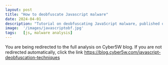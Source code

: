 ```yaml
---
layout: post
title: "How to deobfuscate Javascript malware"
date: 2024-04-01
description: "Tutorial on deobfuscating JavaScript malware, published on the Cyber5W blog."
image:  '/images/javascriptobf.jpg'
tags:   [js, malware analysis]
---
```

<html>
  <head>
    <meta http-equiv="refresh" content="3; url=https://blog.cyber5w.com/javascript-deobfuscation-techniques">
  </head>
  <body>
    <p>You are being redirected to the full analysis on Cyber5W blog. If you are not redirected automatically, click the link <a href="https://blog.cyber5w.com/javascript-deobfuscation-techniques" target="_blank" rel="noopener noreferrer">https://blog.cyber5w.com/javascript-deobfuscation-techniques</a></p>
  </body>
</html>
